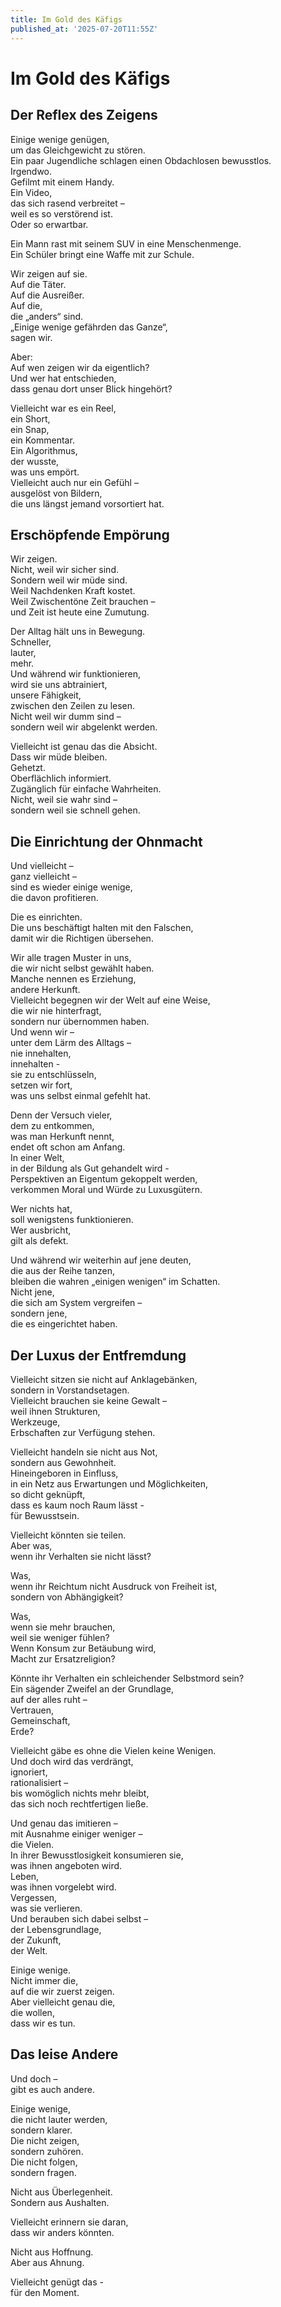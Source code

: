 ```yaml
---
title: Im Gold des Käfigs
published_at: '2025-07-20T11:55Z'
---
```


# Im Gold des Käfigs

## Der Reflex des Zeigens

Einige wenige genügen,  
um das Gleichgewicht zu stören.  
Ein paar Jugendliche schlagen einen Obdachlosen bewusstlos.  
Irgendwo.  
Gefilmt mit einem Handy.  
Ein Video,  
das sich rasend verbreitet –  
weil es so verstörend ist.  
Oder so erwartbar.

Ein Mann rast mit seinem SUV in eine Menschenmenge.  
Ein Schüler bringt eine Waffe mit zur Schule.

Wir zeigen auf sie.  
Auf die Täter.  
Auf die Ausreißer.  
Auf die,  
die „anders“ sind.  
„Einige wenige gefährden das Ganze“,  
sagen wir.

Aber:  
Auf wen zeigen wir da eigentlich?  
Und wer hat entschieden,  
dass genau dort unser Blick hingehört?

Vielleicht war es ein Reel,  
ein Short,  
ein Snap,  
ein Kommentar.  
Ein Algorithmus,  
der wusste,  
was uns empört.  
Vielleicht auch nur ein Gefühl –  
ausgelöst von Bildern,  
die uns längst jemand vorsortiert hat.

## Erschöpfende Empörung

Wir zeigen.  
Nicht, weil wir sicher sind.  
Sondern weil wir müde sind.  
Weil Nachdenken Kraft kostet.  
Weil Zwischentöne Zeit brauchen –  
und Zeit ist heute eine Zumutung.

Der Alltag hält uns in Bewegung.  
Schneller,  
lauter,  
mehr.  
Und während wir funktionieren,  
wird sie uns abtrainiert,  
unsere Fähigkeit,  
zwischen den Zeilen zu lesen.  
Nicht weil wir dumm sind –  
sondern weil wir abgelenkt werden.

Vielleicht ist genau das die Absicht.  
Dass wir müde bleiben.  
Gehetzt.   
Oberflächlich informiert.  
Zugänglich für einfache Wahrheiten.  
Nicht, weil sie wahr sind –  
sondern weil sie schnell gehen.

## Die Einrichtung der Ohnmacht

Und vielleicht –  
ganz vielleicht –  
sind es wieder einige wenige,  
die davon profitieren.

Die es einrichten.  
Die uns beschäftigt halten mit den Falschen,  
damit wir die Richtigen übersehen.

Wir alle tragen Muster in uns,  
die wir nicht selbst gewählt haben.  
Manche nennen es Erziehung,  
andere Herkunft.  
Vielleicht begegnen wir der Welt auf eine Weise,  
die wir nie hinterfragt,  
sondern nur übernommen haben.  
Und wenn wir –  
unter dem Lärm des Alltags –  
nie innehalten,  
innehalten -  
sie zu entschlüsseln,  
setzen wir fort,  
was uns selbst einmal gefehlt hat.

Denn der Versuch vieler,  
dem zu entkommen,  
was man Herkunft nennt,  
endet oft schon am Anfang.  
In einer Welt,  
in der Bildung als Gut gehandelt wird -  
Perspektiven an Eigentum gekoppelt werden,  
verkommen Moral und Würde zu Luxusgütern.

Wer nichts hat,  
soll wenigstens funktionieren.  
Wer ausbricht,  
gilt als defekt.

Und während wir weiterhin auf jene deuten,  
die aus der Reihe tanzen,  
bleiben die wahren „einigen wenigen“ im Schatten.  
Nicht jene,  
die sich am System vergreifen –  
sondern jene,  
die es eingerichtet haben.

## Der Luxus der Entfremdung

Vielleicht sitzen sie nicht auf Anklagebänken,  
sondern in Vorstandsetagen.  
Vielleicht brauchen sie keine Gewalt –  
weil ihnen Strukturen,  
Werkzeuge,  
Erbschaften zur Verfügung stehen.

Vielleicht handeln sie nicht aus Not,  
sondern aus Gewohnheit.  
Hineingeboren in Einfluss,  
in ein Netz aus Erwartungen und Möglichkeiten,  
so dicht geknüpft,  
dass es kaum noch Raum lässt -  
für Bewusstsein.

Vielleicht könnten sie teilen.  
Aber was,  
wenn ihr Verhalten sie nicht lässt?

Was,  
wenn ihr Reichtum nicht Ausdruck von Freiheit ist,  
sondern von Abhängigkeit?

Was,  
wenn sie mehr brauchen,  
weil sie weniger fühlen?  
Wenn Konsum zur Betäubung wird,  
Macht zur Ersatzreligion?

Könnte ihr Verhalten ein schleichender Selbstmord sein?  
Ein sägender Zweifel an der Grundlage,  
auf der alles ruht –  
Vertrauen,  
Gemeinschaft,  
Erde?

Vielleicht gäbe es ohne die Vielen keine Wenigen.  
Und doch wird das verdrängt,  
ignoriert,  
rationalisiert –  
bis womöglich nichts mehr bleibt,  
das sich noch rechtfertigen ließe.

Und genau das imitieren –  
mit Ausnahme einiger weniger –  
die Vielen.  
In ihrer Bewusstlosigkeit konsumieren sie,  
was ihnen angeboten wird.  
Leben,  
was ihnen vorgelebt wird.  
Vergessen,  
was sie verlieren.  
Und berauben sich dabei selbst –  
der Lebensgrundlage,  
der Zukunft,  
der Welt.

Einige wenige.  
Nicht immer die,  
auf die wir zuerst zeigen.  
Aber vielleicht genau die,  
die wollen,  
dass wir es tun.

## Das leise Andere

Und doch –  
gibt es auch andere.

Einige wenige,  
die nicht lauter werden,  
sondern klarer.  
Die nicht zeigen,  
sondern zuhören.  
Die nicht folgen,  
sondern fragen.

Nicht aus Überlegenheit.  
Sondern aus Aushalten.

Vielleicht erinnern sie daran,  
dass wir anders könnten.

Nicht aus Hoffnung.  
Aber aus Ahnung.

Vielleicht genügt das -  
für den Moment.
